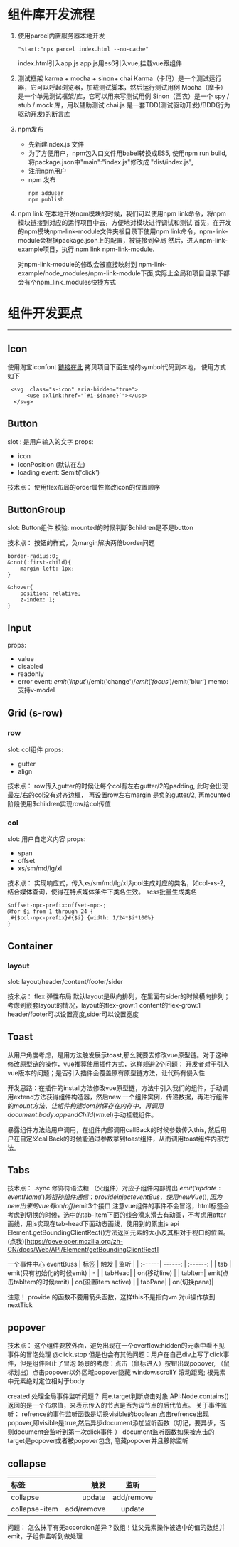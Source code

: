 # 组件库开发流程
  1. 使用parcel内置服务器本地开发
     ```
     "start:"npx parcel index.html --no-cache"
     ```
     index.html引入app.js
     app.js用es6引入vue,挂载vue跟组件
  2. 测试框架 karma + mocha + sinon+ chai
     Karma（卡玛）是一个测试运行器，它可以呼起浏览器，加载测试脚本，然后运行测试用例
     Mocha（摩卡）是一个单元测试框架/库，它可以用来写测试用例
     Sinon（西农）是一个 spy / stub / mock 库，用以辅助测试
     chai.js 是一套TDD(测试驱动开发)/BDD(行为驱动开发)的断言库
  3. npm发布
     * 先新建index.js 文件
     * 为了方便用户，npm包入口文件用babel转换成ES5, 使用npm run build, 将package.json中"main":"index.js"修改成 "dist/index.js",
     * 注册npm用户
     * npm 发布
       ```
       npm adduser
       npm publish
       ``` 
   4. npm link
      在本地开发npm模块的时候，我们可以使用npm link命令，将npm 模块链接到对应的运行项目中去，方便地对模块进行调试和测试
      首先，在开发的npm模块npm-link-module文件夹根目录下使用npm link命令，npm-link-module会根据package.json上的配置，被链接到全局
      然后，进入npm-link-example项目，执行 npm link npm-link-module.

      对npm-link-module的修改会被直接映射到 npm-link-example/node_modules/npm-link-module下面,实际上全局和项目目录下都会有个npm_link_modules快捷方式

# 组件开发要点
***

## Icon
使用淘宝iconfont [链接在此](https://www.iconfont.cn)
拷贝项目下面生成的symbol代码到本地，
使用方式如下
```
 <svg  class="s-icon" aria-hidden="true">
      <use :xlink:href="`#i-${name}`"></use>
  </svg>
```

## Button
slot : 是用户输入的文字
props: 
  * icon
  * iconPosition (默认在左)
  * loading
event: $emit('click')

技术点：
使用flex布局的order属性修改icon的位置顺序

## ButtonGroup
slot: Button组件
校验: mounted的时候判断$children是不是button

技术点：
按钮的样式，负margin解决两倍border问题
```
border-radius:0;
&:not(:first-child){
    margin-left:-1px;
}

&:hover{
    position: relative;
    z-index: 1;
}
```
## Input
props: 
  * value
  * disabled
  * readonly
  * error
event: $emit('input')/$emit('change')/$emit('focus')/$emit('blur') 
memo: 支持v-model

## Grid (s-row)

### row
slot: col组件
props: 
   * gutter
   * align

技术点：
row传入gutter的时候让每个col有左右gutter/2的padding, 此时会出现最左/右的col没有对齐边框，
再设置row左右margin 是负的gutter/2, 再mounted阶段使用$children实现row给col传值

### col
slot: 用户自定义内容
props:
   * span
   * offset
   * xs/sm/md/lg/xl

技术点：
实现响应式，传入xs/sm/md/lg/xl为col生成对应的类名，如col-xs-2, 结合媒体查询，使得在特点媒体条件下类名生效。
scss批量生成类名
```
$offset-npc-prefix:offset-npc-;
@for $i from 1 through 24 {
.#{$col-npc-prefix}#{$i} {width: 1/24*$i*100%}
}
```

## Container
### layout
slot: layout/header/content/footer/sider

技术点：
flex 弹性布局
默认layout是纵向排列，在里面有sider的时候横向排列；考虑到嵌套layout的情况，layout的flex-grow:1
content的flex-grow:1
header/footer可以设置高度,sider可以设置宽度

## Toast
从用户角度考虑，是用方法触发展示toast,那么就要去修改vue原型链。对于这种修改原型链的操作，vue推荐使用插件方式，这样规避2个问题：
开发者对于引入vue版本的问题；是否引入插件会覆盖原有原型链方法，让代码有侵入性

开发思路：在插件的install方法修改vue原型链，方法中引入我们的组件，手动调用extend方法获得组件构造器，然后new 一个组件实例，传递数据，再进行组件的$mount方法，让组件构建dom树保存在内存中，再调用document.body.appendChild(vm.$el)手动挂载组件。

暴露组件方法给用户调用，在组件内部调用callBack的时候参数传入this, 然后用户在自定义callBack的时候能通过参数拿到toast组件，从而调用toast组件内部方法。

## Tabs
技术点：
.sync 修饰符语法糖 （父组件）对应子组件内部抛出 $emit('update:eventName')
跨祖孙组件通信： provide inject
eventBus， 使用new Vue(), 因为new 出来的vue有$on/$off/$emit3个接口
注意vue组件的事件不会冒泡，html标签会
考虑到切换的时候，选中的tab-item下面的线会滑来滑去有动画，不考虑用after画线，用js实现在tab-head下面动态画线，使用到的原生js api Element.getBoundingClientRect()方法返回元素的大小及其相对于视口的位置。 (点我)[https://developer.mozilla.org/zh-CN/docs/Web/API/Element/getBoundingClientRect] 

一个事件中心 eventBuss
| 标签 | 触发 | 监听 |
| :------| ------: | :------: |
| tab | emit(只有初始化的时候emit) | - |
| tabHead|  | on(移动line)  |
| tabItem| emit(点击tabItem的时候emit) | on(设置item active)  |
| tabPane|  |  on(切换pane)|
 
注意！
provide 的函数不要用箭头函数，这样this不是指向vm
对ui操作放到nextTick


## popover
技术点：
这个组件要放外面，避免出现在一个overflow:hidden的元素中看不见
事件的冒泡处理 @click.stop 但是也会有其他问题：用户在自己div上写了click事件，但是组件阻止了冒泡
场景的考虑：点击（鼠标进入）按钮出现popover, （鼠标划出）点击popover以外区域popover隐藏
window.scrollY 滚动距离; 根元素中元素绝对定位相对于body


created 处理全局事件监听问题？ 用e.target判断点击对象 
API:Node.contains()返回的是一个布尔值，来表示传入的节点是否为该节点的后代节点。
关于事件监听：
refrence的事件监听函数是切换visible的boolean
点击refrence出现popover,即visible是true,然后异步document添加监听函数（切记，要异步，否则document会监听到第一次click事件 ）
document监听函数如果被点击的target是popover或者被popover包含, 隐藏popover并且移除监听


## collapse
| 标签 | 触发 | 监听 |
| :------| ------: | :------: |
| collapse |update| add/remove |
| collapse-item| add/remove|update  |

问题：
怎么抹平有无accordion差异？数组！让父元素操作被选中的值的数组并emit，子组件监听到做处理
